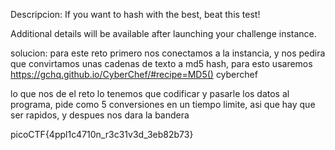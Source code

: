 Descripcion:
If you want to hash with the best, beat this test!

Additional details will be available after launching your challenge instance.

solucion:
para este reto primero nos conectamos a la instancia, y nos pedira que convirtamos unas cadenas de texto a md5 hash, para esto usaremos https://gchq.github.io/CyberChef/#recipe=MD5() cyberchef

lo que nos de el reto lo tenemos que codificar y pasarle los datos al programa, pide como 5 conversiones en un tiempo limite, asi que hay que ser rapidos, y despues nos dara la bandera

picoCTF{4ppl1c4710n_r3c31v3d_3eb82b73}